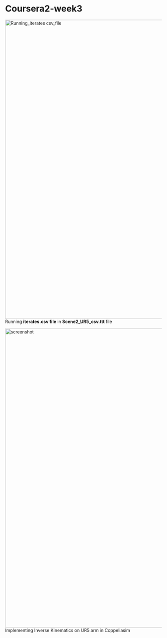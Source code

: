 # Coursera2-week3

<img width="960" alt="Running_iterates csv_file" src="https://github.com/user-attachments/assets/6e87559c-7de1-4648-8b81-b7ab50debd77" /> <br />
Running **iterates.csv file** in **Scene2_UR5_csv.ttt** file
<br />

<img width="960" alt="screenshot" src="https://github.com/user-attachments/assets/c9e37d42-3582-40eb-9f0c-3ec23e32a2e3"><br />
Implementing Inverse Kinematics on UR5 arm in Coppeliasim 

